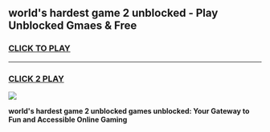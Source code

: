 
## world's hardest game 2 unblocked - Play Unblocked Gmaes & Free
<h3>
<a href="https://news.freeplayer.one?title=world's_hardest_game_2_unblocked&ref=23F">CLICK TO PLAY</a></h3>
<hr>

<h3>
<a href="https://news.freeplayer.one?title=world's_hardest_game_2_unblocked&ref=23F">CLICK 2 PLAY</a>
  
</h3>

<a href="https://news.freeplayer.one?title=world's_hardest_game_2_unblocked&ref=23F/"><img src="https://clearcache.store/games.png"></a>


**world's hardest game 2 unblocked games unblocked: Your Gateway to Fun and Accessible Online Gaming**
